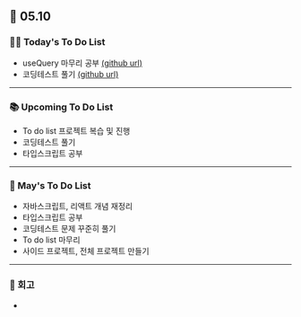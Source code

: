 ## 📆 05.10

### 💁‍♀️ Today's To Do List

- useQuery 마무리 공부 [(github url)](https://github.com/yennnny/practice-projects/tree/main/react-query-practice2)
- 코딩테스트 풀기 [(github url)](https://github.com/yennnny/coding-test/tree/main/%ED%94%84%EB%A1%9C%EA%B7%B8%EB%9E%98%EB%A8%B8%EC%8A%A4)

---

### 📚 Upcoming To Do List

- To do list 프로젝트 복습 및 진행
- 코딩테스트 풀기
- 타입스크립트 공부

---

### 📌 May's To Do List

- 자바스크립트, 리액트 개념 재정리
- 타입스크립트 공부
- 코딩테스트 문제 꾸준히 풀기
- To do list 마무리
- 사이드 프로젝트, 전체 프로젝트 만들기

---

### 👀 회고

-
